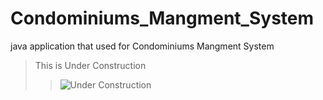 # Condominiums_Mangment_System
java application that used for Condominiums Mangment System

>This is Under Construction
>>![Under Construction](https://res.cloudinary.com/codier/image/upload/c_scale,w_235/iai0p5j9cuszzpqxdmws)
